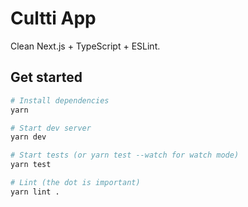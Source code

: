 # Cultti App

Clean Next.js + TypeScript + ESLint.

## Get started

```sh
# Install dependencies
yarn

# Start dev server
yarn dev

# Start tests (or yarn test --watch for watch mode)
yarn test

# Lint (the dot is important)
yarn lint .
```
